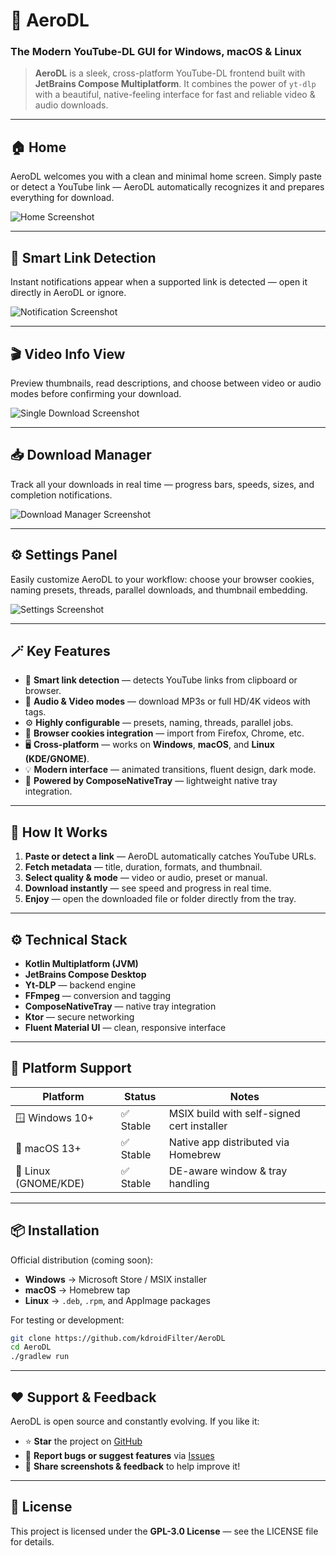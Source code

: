 # 🚀 **AeroDL**

### The Modern YouTube-DL GUI for Windows, macOS & Linux

> **AeroDL** is a sleek, cross-platform YouTube-DL frontend built with **JetBrains Compose Multiplatform**.
> It combines the power of `yt-dlp` with a beautiful, native-feeling interface for fast and reliable video & audio downloads.

---

## 🏠 **Home**

AeroDL welcomes you with a clean and minimal home screen.
Simply paste or detect a YouTube link — AeroDL automatically recognizes it and prepares everything for download.

![Home Screenshot](/art/home.png)

---

## 🔔 **Smart Link Detection**

Instant notifications appear when a supported link is detected — open it directly in AeroDL or ignore.

![Notification Screenshot](/art/notification.png)

---

## 🎬 **Video Info View**

Preview thumbnails, read descriptions, and choose between video or audio modes before confirming your download.

![Single Download Screenshot](/art/single-download.png)

---

## 📥 **Download Manager**

Track all your downloads in real time — progress bars, speeds, sizes, and completion notifications.

![Download Manager Screenshot](art/download-manager.png)

---

## ⚙️ **Settings Panel**

Easily customize AeroDL to your workflow:
choose your browser cookies, naming presets, threads, parallel downloads, and thumbnail embedding.

![Settings Screenshot](/art/settings.png)

---

## 🪄 **Key Features**

* 🎯 **Smart link detection** — detects YouTube links from clipboard or browser.
* 🎵 **Audio & Video modes** — download MP3s or full HD/4K videos with tags.
* ⚙️ **Highly configurable** — presets, naming, threads, parallel jobs.
* 🍪 **Browser cookies integration** — import from Firefox, Chrome, etc.
* 🖥️ **Cross-platform** — works on **Windows**, **macOS**, and **Linux (KDE/GNOME)**.
* 💡 **Modern interface** — animated transitions, fluent design, dark mode.
* 🧩 **Powered by ComposeNativeTray** — lightweight native tray integration.

---

## 🧠 **How It Works**

1. **Paste or detect a link** — AeroDL automatically catches YouTube URLs.
2. **Fetch metadata** — title, duration, formats, and thumbnail.
3. **Select quality & mode** — video or audio, preset or manual.
4. **Download instantly** — see speed and progress in real time.
5. **Enjoy** — open the downloaded file or folder directly from the tray.

---

## ⚙️ **Technical Stack**

* **Kotlin Multiplatform (JVM)**
* **JetBrains Compose Desktop**
* **Yt-DLP** — backend engine
* **FFmpeg** — conversion and tagging
* **ComposeNativeTray** — native tray integration
* **Ktor** — secure networking
* **Fluent Material UI** — clean, responsive interface

---

## 🧩 **Platform Support**

| Platform             | Status   | Notes                                      |
| -------------------- | -------- | ------------------------------------------ |
| 🪟 Windows 10+       | ✅ Stable | MSIX build with self-signed cert installer |
| 🍎 macOS 13+         | ✅ Stable | Native app distributed via Homebrew        |
| 🐧 Linux (GNOME/KDE) | ✅ Stable | DE-aware window & tray handling            |

---

## 📦 **Installation**

Official distribution (coming soon):

* **Windows** → Microsoft Store / MSIX installer
* **macOS** → Homebrew tap
* **Linux** → `.deb`, `.rpm`, and AppImage packages

For testing or development:

```bash
git clone https://github.com/kdroidFilter/AeroDL
cd AeroDL
./gradlew run
```

---

## ❤️ **Support & Feedback**

AeroDL is open source and constantly evolving.
If you like it:

* ⭐ **Star** the project on [GitHub](https://github.com/kdroidFilter/AeroDL)
* 🐛 **Report bugs or suggest features** via [Issues](https://github.com/kdroidFilter/AeroDL/issues)
* 💬 **Share screenshots & feedback** to help improve it!

---

## 📄 **License**

This project is licensed under the **GPL-3.0 License** — see the LICENSE file for details.
